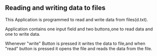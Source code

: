## Reading and writing data to files

This Application is programmed to read and write data from files(d.txt).

Application contains one input field and two buttons,one to read data and one to write data.

Whenever "write" Button is pressed it writes the data to file,and when "read" button is pressed it opens the file and reads the data from the file.

